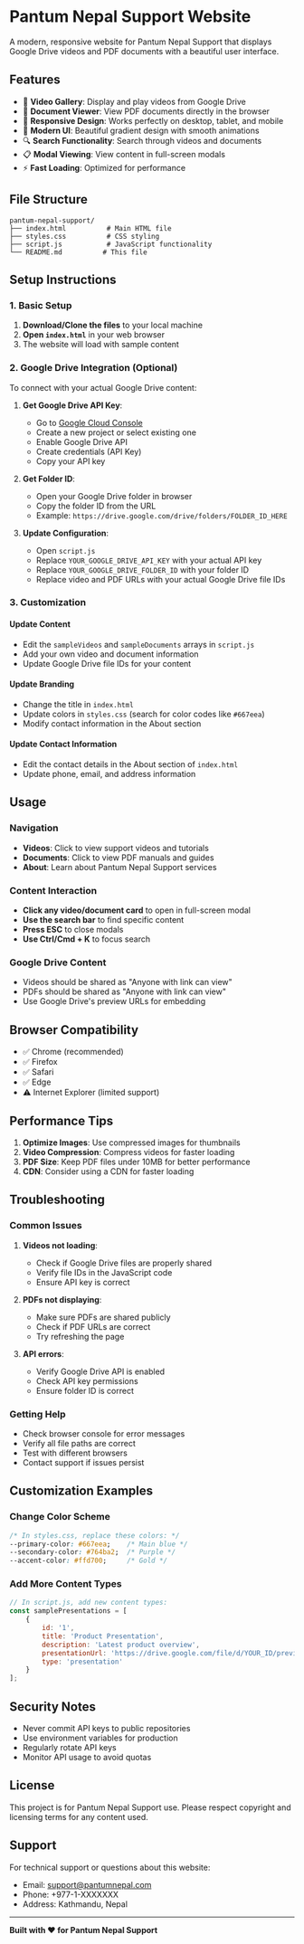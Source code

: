 # Pantum Nepal Support Website

A modern, responsive website for Pantum Nepal Support that displays Google Drive videos and PDF documents with a beautiful user interface.

## Features

- 🎥 **Video Gallery**: Display and play videos from Google Drive
- 📄 **Document Viewer**: View PDF documents directly in the browser
- 📱 **Responsive Design**: Works perfectly on desktop, tablet, and mobile
- 🎨 **Modern UI**: Beautiful gradient design with smooth animations
- 🔍 **Search Functionality**: Search through videos and documents
- 📋 **Modal Viewing**: View content in full-screen modals
- ⚡ **Fast Loading**: Optimized for performance

## File Structure

```
pantum-nepal-support/
├── index.html          # Main HTML file
├── styles.css          # CSS styling
├── script.js           # JavaScript functionality
└── README.md          # This file
```

## Setup Instructions

### 1. Basic Setup

1. **Download/Clone the files** to your local machine
2. **Open `index.html`** in your web browser
3. The website will load with sample content

### 2. Google Drive Integration (Optional)

To connect with your actual Google Drive content:

1. **Get Google Drive API Key**:
   - Go to [Google Cloud Console](https://console.cloud.google.com/)
   - Create a new project or select existing one
   - Enable Google Drive API
   - Create credentials (API Key)
   - Copy your API key

2. **Get Folder ID**:
   - Open your Google Drive folder in browser
   - Copy the folder ID from the URL
   - Example: `https://drive.google.com/drive/folders/FOLDER_ID_HERE`

3. **Update Configuration**:
   - Open `script.js`
   - Replace `YOUR_GOOGLE_DRIVE_API_KEY` with your actual API key
   - Replace `YOUR_GOOGLE_DRIVE_FOLDER_ID` with your folder ID
   - Replace video and PDF URLs with your actual Google Drive file IDs

### 3. Customization

#### Update Content
- Edit the `sampleVideos` and `sampleDocuments` arrays in `script.js`
- Add your own video and document information
- Update Google Drive file IDs for your content

#### Update Branding
- Change the title in `index.html`
- Update colors in `styles.css` (search for color codes like `#667eea`)
- Modify contact information in the About section

#### Update Contact Information
- Edit the contact details in the About section of `index.html`
- Update phone, email, and address information

## Usage

### Navigation
- **Videos**: Click to view support videos and tutorials
- **Documents**: Click to view PDF manuals and guides
- **About**: Learn about Pantum Nepal Support services

### Content Interaction
- **Click any video/document card** to open in full-screen modal
- **Use the search bar** to find specific content
- **Press ESC** to close modals
- **Use Ctrl/Cmd + K** to focus search

### Google Drive Content
- Videos should be shared as "Anyone with link can view"
- PDFs should be shared as "Anyone with link can view"
- Use Google Drive's preview URLs for embedding

## Browser Compatibility

- ✅ Chrome (recommended)
- ✅ Firefox
- ✅ Safari
- ✅ Edge
- ⚠️ Internet Explorer (limited support)

## Performance Tips

1. **Optimize Images**: Use compressed images for thumbnails
2. **Video Compression**: Compress videos for faster loading
3. **PDF Size**: Keep PDF files under 10MB for better performance
4. **CDN**: Consider using a CDN for faster loading

## Troubleshooting

### Common Issues

1. **Videos not loading**:
   - Check if Google Drive files are properly shared
   - Verify file IDs in the JavaScript code
   - Ensure API key is correct

2. **PDFs not displaying**:
   - Make sure PDFs are shared publicly
   - Check if PDF URLs are correct
   - Try refreshing the page

3. **API errors**:
   - Verify Google Drive API is enabled
   - Check API key permissions
   - Ensure folder ID is correct

### Getting Help

- Check browser console for error messages
- Verify all file paths are correct
- Test with different browsers
- Contact support if issues persist

## Customization Examples

### Change Color Scheme
```css
/* In styles.css, replace these colors: */
--primary-color: #667eea;    /* Main blue */
--secondary-color: #764ba2;  /* Purple */
--accent-color: #ffd700;     /* Gold */
```

### Add More Content Types
```javascript
// In script.js, add new content types:
const samplePresentations = [
    {
        id: '1',
        title: 'Product Presentation',
        description: 'Latest product overview',
        presentationUrl: 'https://drive.google.com/file/d/YOUR_ID/preview',
        type: 'presentation'
    }
];
```

## Security Notes

- Never commit API keys to public repositories
- Use environment variables for production
- Regularly rotate API keys
- Monitor API usage to avoid quotas

## License

This project is for Pantum Nepal Support use. Please respect copyright and licensing terms for any content used.

## Support

For technical support or questions about this website:
- Email: support@pantumnepal.com
- Phone: +977-1-XXXXXXX
- Address: Kathmandu, Nepal

---

**Built with ❤️ for Pantum Nepal Support** 
